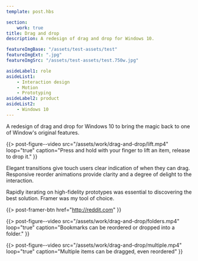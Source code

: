 ```yaml
---
template: post.hbs

section:
    work: true
title: Drag and drop
description: A redesign of drag and drop for Windows 10.

featureImgBase: "/assets/test-assets/test"
featureImgExt: ".jpg"
featureImgSrc: "/assets/test-assets/test.750w.jpg"

asideLabel1: role
asideList1:
    - Interaction design
    - Motion
    - Prototyping
asideLabel2: product
asideList2:
    - Windows 10
---
```


A redesign of drag and drop for Windows 10 to bring the magic back to one of Window's original features.

{{> post-figure--video
    src="/assets/work/drag-and-drop/lift.mp4"
    loop="true"
    caption="Press and hold with your finger to lift an item, release to drop it."
}}

Elegant transitions give touch users clear indication of when they can drag. Responsive reorder animations provide clarity and a degree of delight to the interaction.

Rapidly iterating on high-fidelity prototypes was essential to discovering the best solution. Framer was my tool of choice.

{{> post-framer-btn href="http://reddit.com" }}

{{> post-figure--video
    src="/assets/work/drag-and-drop/folders.mp4"
    loop="true"
    caption="Bookmarks can be reordered or dropped into a folder."
}}

{{> post-figure--video
    src="/assets/work/drag-and-drop/multiple.mp4"
    loop="true"
    caption="Multiple items can be dragged, even reordered"
}}
